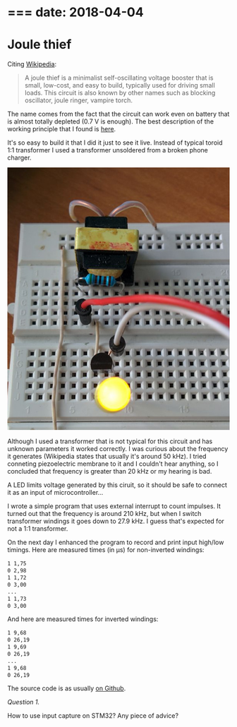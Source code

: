 ===
date: 2018-04-04
===
# Joule thief

Citing [Wikipedia](https://en.wikipedia.org/wiki/Joule_thief):
> A joule thief is a minimalist self-oscillating voltage booster that is small, low-cost, and easy to build,
> typically used for driving small loads. This circuit is also known by other names such as blocking oscillator,
> joule ringer, vampire torch.

The name comes from the fact that the circuit can work even on battery that
is almost totally depleted (0.7 V is enough).
The best description of the working principle that I found is [here](http://madscientisthut.com/wordpress/daily-blog/joule-thief-simulation-ii/attachment/jtsim/).

It's so easy to build it that I did it just to see it live. Instead of typical
toroid 1:1 transformer I used a transformer unsoldered from a broken phone charger.

![joule thief](006-1.jpg)

Although I used a transformer that is not typical for this circuit and has unknown parameters
it worked correctly.
I was curious about the frequency it generates (Wikipedia states that
usually it's around 50 kHz). I tried conneting piezoelectric membrane to it and I couldn't hear
anything, so I concluded that frequency is greater than 20 kHz or my hearing is bad.

A LED limits voltage generated by this ciruit, so it should be safe to connect it
as an input of microcontroller...

I wrote a simple program that uses external interrupt to count impulses. It turned out
that the frequency is around 210 kHz, but when I switch transformer windings it goes down to
27.9 kHz. I guess that's expected for not a 1:1 transformer.

On the next day I enhanced the program to record and print input high/low timings.
Here are measured times (in µs) for non-inverted windings:
```
1 1,75
0 2,98
1 1,72
0 3,00
...
1 1,73
0 3,00
```
And here are measured times for inverted windings:
```
1 9,68
0 26,19
1 9,69
0 26,19
...
1 9,68
0 26,19
```
The source code is as usually [on Github](https://github.com/tocisz/forthplay/blob/master/exti/exti2.fs).

*Question 1.*

How to use input capture on STM32? Any piece of advice?
